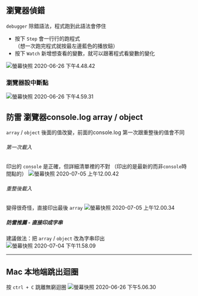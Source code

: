 ## 瀏覽器偵錯
`debugger` 除錯語法，程式跑到此語法會停住

- 按下 `Step` 會一行行的跑程式  
（想一次跑完程式就按最左邊藍色的播放鈕）
- 按下 `Watch` 新增想查看的變數，就可以跟著程式看變數的變化

![螢幕快照 2020-06-26 下午4.48.42](https://i.imgur.com/pnfwR4t.jpg)

### 瀏覽器設中斷點

![螢幕快照 2020-06-26 下午4.59.31](https://i.imgur.com/BhBwuC7.png)

## 防雷 瀏覽器console.log array / object
`array` / `object` 後面的值改變，前面的console.log 第一次跟重整後的值會不同

###### 第一次載入
印出的 `console` 是正確，但詳細清單裡的不對 
（印出的是最新的而非`console`時間點的）
![螢幕快照 2020-07-05 上午12.00.42](https://i.imgur.com/BnTrm1g.png)

###### 重整後載入
變得很奇怪，直接印出最後 `array`
![螢幕快照 2020-07-05 上午12.00.34](https://i.imgur.com/6s0M8vX.png)

##### 防雷推薦 - 直接印成字串
建議做法：把  `array` / `object` 改為字串印出
![螢幕快照 2020-07-04 下午11.58.09](https://i.imgur.com/3GJPQsA.png)

---

## Mac 本地端跳出迴圈
按 `ctrl + C` 跳離無窮迴圈
![螢幕快照 2020-06-26 下午5.06.30](https://i.imgur.com/KB3iV6o.png)

